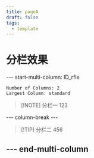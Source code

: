```yaml
---
title: pageA
draft: false
tags:
  - template
---
```

# 分栏效果
 
--- start-multi-column: ID_rfie
```column-settings
Number of Columns: 2
Largest Column: standard
```
>[!NOTE] 分栏一
>	123

--- column-break ---
>[!TIP] 分栏二
>	456

--- end-multi-column
---
<script src="https://giscus.app/client.js"
        data-repo="shrimptqm/quartz"
        data-repo-id="R_kgDOL5QOaw"
        data-category="Announcements"
        data-category-id="DIC_kwDOL5QOa84CfRUs"
        data-mapping="pathname"
        data-strict="0"
        data-reactions-enabled="1"
        data-emit-metadata="0"
        data-input-position="bottom"
        data-theme="preferred_color_scheme"
        data-lang="zh-CN"
        crossorigin="anonymous"
        async>
</script>